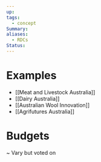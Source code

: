 ```yaml
---
up: 
tags:
  - concept
Summary: 
aliases:
  - RDCs
Status:
---
```

# Examples
- [[Meat and Livestock Australia]]
- [[Dairy Australia]]
- [[Australian Wool Innovation]]
- [[Agrifutures Australia]]

# Budgets
~
Vary but voted on
